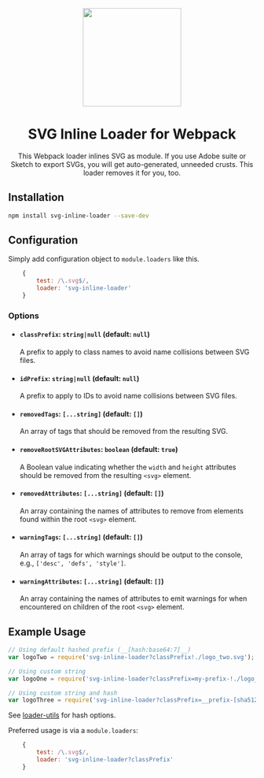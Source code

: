 <div align="center">
  <a href="https://github.com/webpack/webpack">
    <img width="200" height="200" vspace="" hspace="25"
      src="https://cdn.rawgit.com/webpack/media/e7485eb2/logo/icon.svg">
  </a>
  <h1>SVG Inline Loader for Webpack</h1>
  <p>This Webpack loader inlines SVG as module. If you use Adobe suite or Sketch to export SVGs, you will get auto-generated, unneeded crusts. This loader removes it for you, too.<p>
</div>

## Installation

```bash
npm install svg-inline-loader --save-dev
```

## Configuration

Simply add configuration object to `module.loaders` like this.

```javascript
    {
        test: /\.svg$/,
        loader: 'svg-inline-loader'
    }
```

### Options

- #### `classPrefix`: `string|null` (default: `null`)  
  A prefix to apply to class names to avoid name collisions between SVG files.  
  
- #### `idPrefix`: `string|null` (default: `null`)  
  A prefix to apply to IDs to avoid name collisions between SVG files.  
  
- #### `removedTags`: `[...string]` (default: `[]`)  
  An array of tags that should be removed from the resulting SVG.  
  
- #### `removeRootSVGAttributes`: `boolean` (default: `true`)  
  A Boolean value indicating whether the `width` and `height` attributes should be removed from the resulting `<svg>` element.  
  
- #### `removedAttributes`: `[...string]` (default: `[]`)  
  An array containing the names of attributes to remove from elements found within the root `<svg>` element.  
  
- #### `warningTags`: `[...string]` (default: `[]`)  
  An array of tags for which warnings should be output to the console, e.g., `['desc', 'defs', 'style']`.  
  
- #### `warningAttributes`: `[...string]` (default: `[]`)  
  An array containing the names of attributes to emit warnings for when encountered on children of the root `<svg>` element.  
  
## Example Usage

```js
// Using default hashed prefix (__[hash:base64:7]__)
var logoTwo = require('svg-inline-loader?classPrefix!./logo_two.svg');

// Using custom string
var logoOne = require('svg-inline-loader?classPrefix=my-prefix-!./logo_one.svg');

// Using custom string and hash
var logoThree = require('svg-inline-loader?classPrefix=__prefix-[sha512:hash:hex:5]__!./logo_three.svg');
```
See [loader-utils](https://github.com/webpack/loader-utils#interpolatename) for hash options.

Preferred usage is via a `module.loaders`:
```js
    {
        test: /\.svg$/,
        loader: 'svg-inline-loader?classPrefix'
    }
```

[npm]: https://img.shields.io/npm/v/svg-inline-loader.svg
[npm-url]: https://npmjs.com/package/svg-inline-loader

[deps]: https://david-dm.org/webpack-contrib/svg-inline-loader.svg
[deps-url]: https://david-dm.org/webpack-contrib/svg-inline-loader

[chat]: https://img.shields.io/badge/gitter-webpack%2Fwebpack-brightgreen.svg
[chat-url]: https://gitter.im/webpack/webpack

[test]: https://travis-ci.org/webpack-contrib/svg-inline-loader.svg?branch=master
[test-url]: https://travis-ci.org/webpack-contrib/svg-inline-loader

[cover]: https://codecov.io/gh/webpack-contrib/svg-inline-loader/branch/master/graph/badge.svg
[cover-url]: https://codecov.io/gh/webpack-contrib/svg-inline-loader
